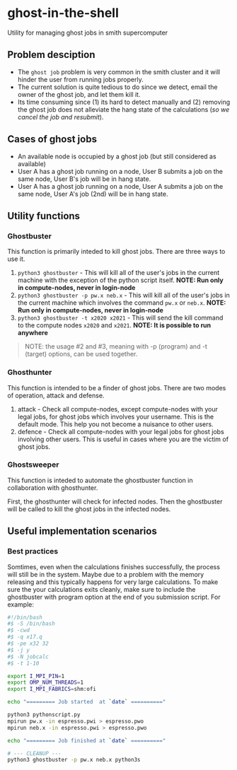 # ghost-in-the-shell
Utility for managing ghost jobs in smith supercomputer


## Problem desciption
- The `ghost job` problem is very common in the smith cluster and it will hinder the user from running jobs properly.
- The current solution is quite tedious to do since we detect, email the owner of the ghost job, and let them kill it.
- Its time consuming since (1) its hard to detect manually and (2) removing the ghost job does not alleviate the hang state of the calculations (*so we cancel the job and resubmit*).
    
## Cases of ghost jobs
- An available node is occupied by a ghost job (but still considered as available)
- User A has a ghost job running on a node, User B submits a job on the same node, User B's job will be in hang state.
- User A has a ghost job running on a node, User A submits a job on the same node, User A's job (2nd) will be in hang state.

## Utility functions

### Ghostbuster

This function is primarily inteded to kill ghost jobs. There are three ways to use it. 

1. `python3 ghostbuster` - This will kill all of the user's jobs in the current machine with the exception of the python script itself. **NOTE: Run only in compute-nodes, never in login-node**
2. `python3 ghostbuster -p pw.x neb.x` - This will kill all of the user's jobs in the current machine which involves the command `pw.x` or `neb.x`. **NOTE: Run only in compute-nodes, never in login-node**
3. `python3 ghostbuster -t x2020 x2021` - This will send the kill command to the compute nodes `x2020` and `x2021`. **NOTE: It is possible to run anywhere**

> NOTE: the usage #2 and #3, meaning with -p (program) and -t (target) options, can be used together.

### Ghosthunter

This function is intended to be a finder of ghost jobs. There are two modes of operation,  attack and defense. 

1. attack - Check all compute-nodes, except compute-nodes with your legal jobs, for ghost jobs which involves your username. This is the default mode. This help you not become a nuisance to other users.
2. defence - Check all compute-nodes with your legal jobs for ghost jobs involving other users. This is useful in cases where you are the victim of ghost jobs.

### Ghostsweeper

This function is inteded to automate the ghostbuster function in collaboration with ghosthunter. 

First, the ghosthunter will check for infected nodes. Then the ghostbuster will be called to kill the ghost jobs in the infected nodes.

## Useful implementation scenarios

### Best practices

Somtimes, even when the calculations finishes successfully, the process will still be in the system. Maybe due to a problem with the memory releasing and this typically happens for very large calculations. To make sure the your calculations exits cleanly, make sure to include the ghostbuster with program option at the end of you submission script. For example:

```bash
#!/bin/bash
#$ -S /bin/bash
#$ -cwd
#$ -q x17.q
#$ -pe x32 32
#$ -j y
#$ -N jobcalc
#$ -t 1-10

export I_MPI_PIN=1
export OMP_NUM_THREADS=1
export I_MPI_FABRICS=shm:ofi

echo "========= Job started  at `date` =========="

python3 pythonscript.py
mpirun pw.x -in espresso.pwi > espresso.pwo
mpirun neb.x -in espresso.pwi > espresso.pwo

echo "========= Job finished at `date` =========="

# --- CLEANUP ---
python3 ghostbuster -p pw.x neb.x python3s
```






